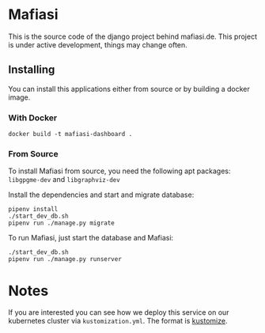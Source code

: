 # Mafiasi

This is the source code of the django project behind mafiasi.de. This project
is under active development, things may change often.

## Installing

You can install this applications either from source or by building a docker image.

### With Docker

```
docker build -t mafiasi-dashboard .
```


### From Source

To install Mafiasi from source, you need the following apt packages: `libgpgme-dev` and `libgraphviz-dev`

Install the dependencies and start and migrate database:
```
pipenv install
./start_dev_db.sh
pipenv run ./manage.py migrate
```

To run Mafiasi, just start the database and Mafiasi:
```
./start_dev_db.sh
pipenv run ./manage.py runserver
```

# Notes

If you are interested you can see how we deploy this service on our kubernetes cluster via `kustomization.yml`.
The format is [kustomize](https://kustomize.io/).
